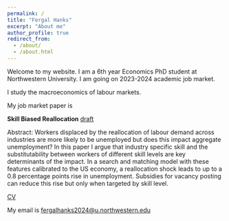 ```yaml
---
permalink: /
title: "Fergal Hanks"
excerpt: "About me"
author_profile: true
redirect_from: 
  - /about/
  - /about.html
---
```


Welcome to my website. I am a 6th year Economics PhD student at Northwestern University. I am going on 2023-2024 academic job market.

I study the macroeconomics of labour markets.

My job market paper is

**Skill Biased Reallocation** [draft](https://hanksf.github.io/files/skill_biased_reallocation.pdf)

Abstract: Workers displaced by the reallocation of labour demand across industries are more likely to be unemployed but does this impact aggregate unemployment?
In this paper I argue that industry specific skill and the substitutability between workers of different skill levels are key determinants of the impact.
In a search and matching model with these features calibrated to the US economy, a reallocation shock leads to up to a 0.8 percentage points rise in unemployment.
Subsidies for vacancy posting can reduce this rise but only when targeted by skill level.


[CV](https://hanksf.github.io/files/Fergal_Hanks_CV.pdf)

My email is [fergalhanks2024@u.northwestern.edu](mailto:fergalhanks2024@u.northwestern.edu)
